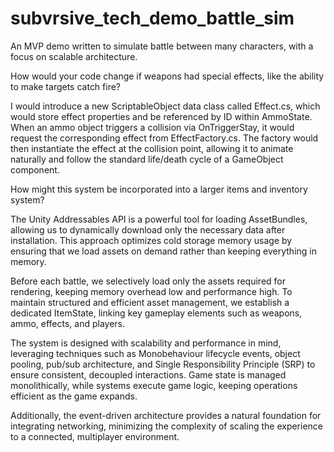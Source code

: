 # subvrsive_tech_demo_battle_sim
An MVP demo written to simulate battle between many characters, with a focus on scalable architecture.

How would your code change if weapons had special effects, like the ability to make targets catch fire?

I would introduce a new ScriptableObject data class called Effect.cs, which would store effect properties and be referenced by ID within AmmoState. When an ammo object triggers a collision via OnTriggerStay, it would request the corresponding effect from EffectFactory.cs. The factory would then instantiate the effect at the collision point, allowing it to animate naturally and follow the standard life/death cycle of a GameObject component.


How might this system be incorporated into a larger items and inventory system?

The Unity Addressables API is a powerful tool for loading AssetBundles, allowing us to dynamically download only the necessary data after installation. This approach optimizes cold storage memory usage by ensuring that we load assets on demand rather than keeping everything in memory.

Before each battle, we selectively load only the assets required for rendering, keeping memory overhead low and performance high. To maintain structured and efficient asset management, we establish a dedicated ItemState, linking key gameplay elements such as weapons, ammo, effects, and players.

The system is designed with scalability and performance in mind, leveraging techniques such as Monobehaviour lifecycle events, object pooling, pub/sub architecture, and Single Responsibility Principle (SRP) to ensure consistent, decoupled interactions. Game state is managed monolithically, while systems execute game logic, keeping operations efficient as the game expands.

Additionally, the event-driven architecture provides a natural foundation for integrating networking, minimizing the complexity of scaling the experience to a connected, multiplayer environment. 

